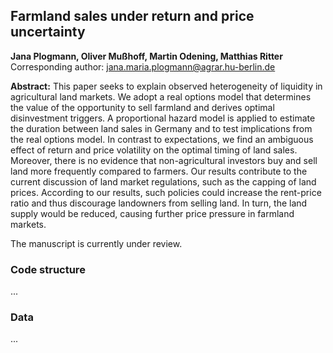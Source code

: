 ## Farmland sales under return and price uncertainty

**Jana Plogmann, Oliver Mußhoff, Martin Odening, Matthias Ritter**
Corresponding author: jana.maria.plogmann@agrar.hu-berlin.de 

**Abstract:**
This paper seeks to explain observed heterogeneity of liquidity in agricultural land markets. We adopt a real options model that determines the value of the opportunity to sell farmland and derives optimal disinvestment triggers. A proportional hazard model is applied to estimate the duration between land sales in Germany and to test implications from the real options model. In contrast to expectations, we find an ambiguous effect of return and price volatility on the optimal timing of land sales. Moreover, there is no evidence that non-agricultural investors buy and sell land more frequently compared to farmers. Our results contribute to the current discussion of land market regulations, such as the capping of land prices. According to our results, such policies could increase the rent-price ratio and thus discourage landowners from selling land. In turn, the land supply would be reduced, causing further price pressure in farmland markets.

The manuscript is currently under review.

### Code structure
...

### Data
...
